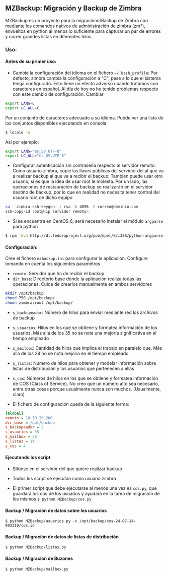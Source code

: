 ## MZBackup: Migración y Backup de Zimbra

MZBackup es un proyecto para la migraciónn/Backup de Zimbra con mediante los comandos nativos de administración de zimbra (zm*), envueltos en python al menos lo suficiente para capturar un par de errores y correr grandes listas en diferentes hilos.  

### Uso: 
#### Antes de su primer uso: 
* Cambie la configuración del idioma en el fichero `~/.bash_profile`: Por defecto, zimbra cambia la configuración a "C", pese a lo que el sistema tenga configurado.  Esto tiene un efecto adverso cuando tratamos con caracteres en español.  Al día de hoy no he tenido problemas respecto con este cambio de configuración: Cambiar 
```bash 
export LANG=C 
export LC_ALL=C 
``` 
Por un conjunto de caracteres adecuado a su idioma. Puede ver una lista de los conjuntos disponibles ejecutando en consola 
```bash 
$ locale -a 
``` 
Así por ejemplo: 
```bash 
export LANG="es_SV.UTF-8" 
export LC_ALL="es_SV.UTF-8" 
```
* Configurar autenticación sin contraseña respecto al servidor remoto: Como usuario zimbra, copie las llaves públicas del servidor del al que va a realizar backup al que va a recibir el backup:  También puede usar otro usuario, si es que la idea de usar root le molesta. Por un lado, las operaciones de restauración de backup se realizarán en el servidor destino de backup, por lo que en realidad no necesita tener control del usuario root de dicho equipo 
```bash 
su - zimbra ssh-keygen -t rsa -b 4096 -C correo@dominio.com
ssh-copy-id root@<ip servidor remoto> 
```

* Si se encuentra en CentOS 6, será necesario instalar el módulo `argparse` para python 
```bash
$ rpm -Uvh http://dl.fedoraproject.org/pub/epel/6/i386/python-argparse-1.2.1-2.el6.noarch.rpm
```

#### Configuración:
Cree el fichero `mzbackup.ini` para configurar la aplicación. Configure tomando en cuenta los siguientes paramétros

* `remoto`: Servidor que ha de recibir el backup
* `dir_base`: Directorio base donde la aplicación realiza todas las operaciones. Cuide de crearlos manualmente en ambos servidores
```bash
mkdir /opt/backup
chmod 750 /opt/backup/
chown zimbra:root /opt/backup/
```
* `s_backupeador`: Número de hilos para enviar mediante red los archivos de backup
* `s_usuarios`: Hilos en los que se obtiene y formatea información de los usuarios. Más allá de los 35 no se nota una mejoría significativa en el tiempo empleado
* `s_mailbox`: Cantidad de hilos que implica el trabajo en paralelo que. Más allá de los 28 no se nota mejoría en el tiempo empleado
* `s_listas`: Número de hilos para obtener y modelar información sobre listas de distribución y los usuarios que pertenecen a ellas
* `s_cos`: Números de hilos en los que se obtiene y formatea información de COS (Class of Service). No creo que un número alto sea necesario, entre otras cosas porque usualmente nunca son muchos. (Usualmente, claro)

* El fichero de configuración queda de la siguiente forma:
```ini
[Global]
remoto = 10.30.20.200
dir_base = /opt/backup
s_backupeador = 2
s_usuarios = 35
s_mailbox = 28 
s_listas = 14
s_cos = 4
```

#### Ejecutando los script

* Sitúese en el servidor del que quiere realizar backup

* Todos los script se ejecutan como usuario zimbra

* El primer script que debe ejecutarse al menos una vez es `cos.py`, que guardará los cos de los usuarios y ayudará en la tarea de migración de los mismos `$ python MZBackup/cos.py`

#### Backup / Migración de datos sobre los usuarios
    $ python MZBackup/usuarios.py -c /opt/backup/cos-24-07-14-093319/cos.id

#### Backup / Migración de datos de listas de distribución
    $ python MZBackup/listas.py 

#### Backup / Migración de Buzones
    $ python MZBackup/mailbox.py

